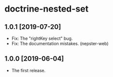 doctrine-nested-set
===================

1.0.1 [2019-07-20]
------------------

- Fix: The "rightKey select" bug.
- Fix: The documentation mistakes. (nepster-web)

1.0.0 [2019-06-04]
------------------

- The first release.
